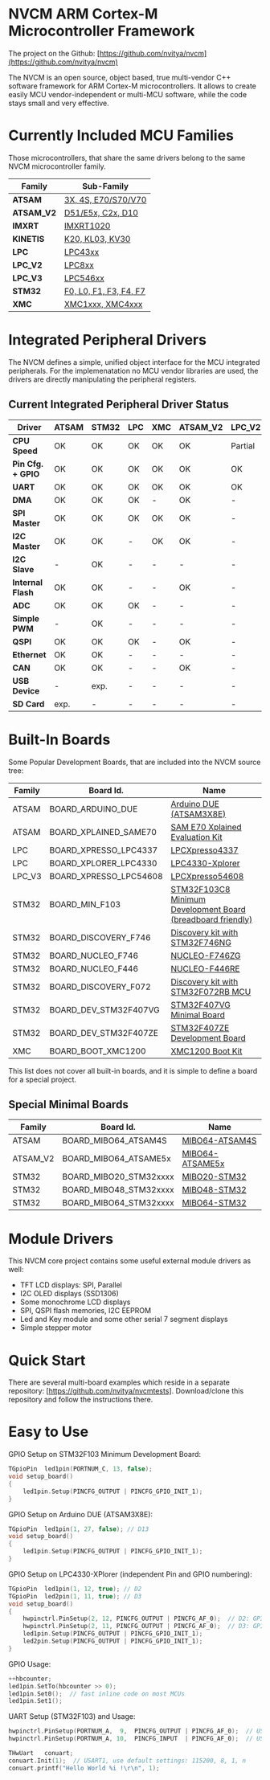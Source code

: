 # NVCM ARM Cortex-M Microcontroller Framework

The project on the Github: [https://github.com/nvitya/nvcm](https://github.com/nvitya/nvcm)

The NVCM is an open source, object based, true multi-vendor C++ software framework for ARM Cortex-M microcontrollers. It allows to create easily MCU vendor-independent or multi-MCU software, while the code stays small and very effective.

# Currently Included MCU Families

Those microcontrollers, that share the same drivers belong to the same NVCM microcontroller family.

__Family__   | __Sub-Family__
-------------|------------------------
__ATSAM__    | [3X, 4S, E70/S70/V70](https://github.com/nvitya/nvcm/blob/master/mcu/ATSAM/src/mcu_builtin.h)
__ATSAM_V2__ | [D51/E5x, C2x, D10](https://github.com/nvitya/nvcm/blob/master/mcu/ATSAM_V2/src/mcu_builtin.h)
__IMXRT__    | [IMXRT1020](https://github.com/nvitya/nvcm/blob/master/mcu/IMXRT/src/mcu_builtin.h)
__KINETIS__  | [K20, KL03, KV30](https://github.com/nvitya/nvcm/blob/master/mcu/KINETIS/src/mcu_builtin.h)
__LPC__      | [LPC43xx](https://github.com/nvitya/nvcm/blob/master/mcu/LPC/src/mcu_builtin.h)
__LPC_V2__   | [LPC8xx](https://github.com/nvitya/nvcm/blob/master/mcu/LPC_V2/src/mcu_builtin.h)
__LPC_V3__   | [LPC546xx](https://github.com/nvitya/nvcm/blob/master/mcu/LPC_V3/src/mcu_builtin.h)
__STM32__    | [F0, L0, F1, F3, F4, F7](https://github.com/nvitya/nvcm/blob/master/mcu/STM32/src/mcu_builtin.h)
__XMC__      | [XMC1xxx, XMC4xxx](https://github.com/nvitya/nvcm/blob/master/mcu/XMC/src/mcu_builtin.h)


# Integrated Peripheral Drivers

The NVCM defines a simple, unified object interface for the MCU integrated peripherals. For the implemenatation no MCU vendor libraries are used, the drivers are directly manipulating the peripheral registers.

## Current Integrated Peripheral Driver Status

  Driver              |__ATSAM__|__STM32__|__LPC__|__XMC__|__ATSAM_V2__|__LPC_V2__|__LPC_V3__|__IMXRT__|__KINETIS__|
----------------------|---------|---------|-------|-------|------------|----------|----------|---------|-----------|
__CPU Speed__         | OK      | OK      | OK    | OK    | OK         | Partial  | OK       | OK      | Partial   |
__Pin Cfg. + GPIO__   | OK      | OK      | OK    | OK    | OK         | OK       | OK       | OK      | OK        |
__UART__              | OK      | OK      | OK    | OK    | OK         | OK       | OK       | OK      | OK        |
__DMA__               | OK      | OK      | OK    | -     | OK         | -        | OK       | -       | -         |
__SPI Master__        | OK      | OK      | OK    | OK    | OK         | -        | OK       | -       | -         |
__I2C Master__        | OK      | OK      | -     | OK    | OK         | -        | OK       | -       | -         |
__I2C Slave__         | -       | OK      | -     | -     | -          | -        | -        | -       | -         |
__Internal Flash__    | OK      | OK      | -     | -     | OK         | -        | -        | -       | -         |
__ADC__               | OK      | OK      | OK    | -     | -          | -        | -        | -       | -         |
__Simple PWM__        | -       | OK      | -     | -     | -          | -        | -        | -       | -         |
__QSPI__              | OK      | OK      | OK    | -     | OK         | -        | OK       | -       | -         |
__Ethernet__          | OK      | OK      | -     | -     | -          | -        | -        | -       | -         |
__CAN__               | OK      | OK      | -     | -     | OK         | -        | -        | -       | -         |
__USB Device__        | -       | exp.    | -     | -     | -          | -        | -        | -       | -         |
__SD Card__           | exp.    | -       | -     | -     | -          | -        | -        | -       | -         |

# Built-In Boards

Some Popular Development Boards, that are included into the NVCM source tree:

__Family__ | __Board Id.__          | __Name__
-----------|------------------------|-------------------------------------
ATSAM      | BOARD_ARDUINO_DUE      | [Arduino DUE (ATSAM3X8E)](https://store.arduino.cc/usa/arduino-due)
ATSAM      | BOARD_XPLAINED_SAME70  | [SAM E70 Xplained Evaluation Kit](http://www.microchip.com/DevelopmentTools/ProductDetails.aspx?PartNO=ATSAME70-XPLD)
LPC        | BOARD_XPRESSO_LPC4337  | [LPCXpresso4337](https://www.nxp.com/support/developer-resources/hardware-development-tools/lpcxpresso-boards/lpcxpresso4337-development-board:OM13070)
LPC        | BOARD_XPLORER_LPC4330  | [LPC4330-Xplorer](https://www.nxp.com/support/developer-resources/hardware-development-tools/lpcxpresso-boards/lpc4330-xplorer-board:OM13027)
LPC_V3     | BOARD_XPRESSO_LPC54608 | [LPCXpresso54608](https://www.nxp.com/support/developer-resources/hardware-development-tools/lpcxpresso-boards/lpcxpresso-development-board-for-lpc5460x-mcus:OM13092)
STM32      | BOARD_MIN_F103         | [STM32F103C8 Minimum Development Board (breadboard friendly)](https://www.aliexpress.com/w/wholesale-stm32f103c8t6-minimum.html)
STM32      | BOARD_DISCOVERY_F746   | [Discovery kit with STM32F746NG](https://www.st.com/en/evaluation-tools/32f746gdiscovery.html)
STM32      | BOARD_NUCLEO_F746      | [NUCLEO-F746ZG](http://www.st.com/en/evaluation-tools/nucleo-f746zg.html)
STM32      | BOARD_NUCLEO_F446      | [NUCLEO-F446RE](http://www.st.com/en/evaluation-tools/nucleo-f446re.html)
STM32      | BOARD_DISCOVERY_F072   | [Discovery kit with STM32F072RB MCU](http://www.st.com/en/evaluation-tools/32f072bdiscovery.html)
STM32      | BOARD_DEV_STM32F407VG  | [STM32F407VG Minimal Board](https://www.aliexpress.com/item/STM32F4Discovery-STM32F407VGT6-ARM-Cortex-M4-32bit-MCU-Core-Development-Board/32757497307.html)
STM32      | BOARD_DEV_STM32F407ZE  | [STM32F407ZE Development Board](https://www.aliexpress.com/item/Free-shipping-STM32F407ZET6-development-board-M4-STM32F4-core-board-arm-development-board-cortex-M4/32689262341.html)
XMC        | BOARD_BOOT_XMC1200     | [XMC1200 Boot Kit](https://www.infineon.com/cms/de/product/evaluation-boards/kit_xmc12_boot_001/)

This list does not cover all built-in boards, and it is simple to define a board for a special project.

## Special Minimal Boards

__Family__ | __Board Id.__          | __Name__
-----------|------------------------|-------------------------------------
ATSAM      | BOARD_MIBO64_ATSAM4S   | [MIBO64-ATSAM4S](https://github.com/nvitya/minimal_boards/tree/master/mibo64_atsam4s)
ATSAM_V2   | BOARD_MIBO64_ATSAME5x  | [MIBO64-ATSAME5x](https://github.com/nvitya/minimal_boards/tree/master/mibo64-atsame5x)
STM32      | BOARD_MIBO20_STM32xxxx | [MIBO20-STM32](https://github.com/nvitya/minimal_boards/tree/master/mibo20_stm32)
STM32      | BOARD_MIBO48_STM32xxxx | [MIBO48-STM32](https://github.com/nvitya/minimal_boards/tree/master/mibo48_stm32)
STM32      | BOARD_MIBO64_STM32xxxx | [MIBO64-STM32](https://github.com/nvitya/minimal_boards/tree/master/mibo64_stm32)

# Module Drivers

This NVCM core project contains some useful external module drivers as well:
 * TFT LCD displays: SPI, Parallel
 * I2C OLED displays (SSD1306)
 * Some monochrome LCD displays
 * SPI, QSPI flash memories, I2C EEPROM
 * Led and Key module and some other serial 7 segment displays
 * Simple stepper motor

# Quick Start

There are several multi-board examples which reside in a separate repository: [https://github.com/nvitya/nvcmtests].
Download/clone this repository and follow the instructions there.

# Easy to Use

GPIO Setup on STM32F103 Minimum Development Board:
```C++
TGpioPin  led1pin(PORTNUM_C, 13, false);
void setup_board()
{
	led1pin.Setup(PINCFG_OUTPUT | PINCFG_GPIO_INIT_1);
}
```

GPIO Setup on Arduino DUE (ATSAM3X8E):
```C++
TGpioPin  led1pin(1, 27, false); // D13
void setup_board()
{
	led1pin.Setup(PINCFG_OUTPUT | PINCFG_GPIO_INIT_1);
}
```

GPIO Setup on LPC4330-XPlorer (independent Pin and GPIO numbering):
```C++
TGpioPin  led1pin(1, 12, true); // D2
TGpioPin  led2pin(1, 11, true); // D3
void setup_board()
{
	hwpinctrl.PinSetup(2, 12, PINCFG_OUTPUT | PINCFG_AF_0);  // D2: GPIO_1_12, pad B9
	hwpinctrl.PinSetup(2, 11, PINCFG_OUTPUT | PINCFG_AF_0);  // D3: GPIO_1_11, pad A9
	led1pin.Setup(PINCFG_OUTPUT | PINCFG_GPIO_INIT_1);
	led2pin.Setup(PINCFG_OUTPUT | PINCFG_GPIO_INIT_1);
}
```
GPIO Usage:
```C++
++hbcounter;
led1pin.SetTo(hbcounter >> 0);
led1pin.Set0();  // fast inline code on most MCUs
led1pin.Set1();
```
UART Setup (STM32F103) and Usage:
```C++
hwpinctrl.PinSetup(PORTNUM_A,  9,  PINCFG_OUTPUT | PINCFG_AF_0);  // USART1_TX
hwpinctrl.PinSetup(PORTNUM_A, 10,  PINCFG_INPUT  | PINCFG_AF_0);  // USART1_RX

THwUart   conuart;
conuart.Init(1);  // USART1, use default settings: 115200, 8, 1, n
conuart.printf("Hello World %i !\r\n", 1);
```
